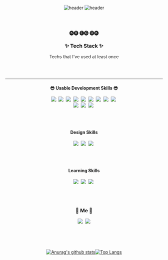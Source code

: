 <div align="center">
  
![header](https://capsule-render.vercel.app/api?type=soft&color=fdfbfb&height=30&section=header&text=FrontendDeveloper&fontSize=25&animation=fadeIn&fontAlignY=58)
![header](https://capsule-render.vercel.app/api?type=Waving&&color=0:fad0c4,100:ffd1ff&height=200&section=header&text=Newl&fontSize=50&animation=fadeIn&fontAlignY=58)
  
  
<br>
<br>
<p align="center">🅚🅡 🅔🅖 🅞🅚 </p>

<h3 align="center">✨ Tech Stack ✨</h3>

<p align="center"> Techs that I've used at least once </p>

<br>
<br>
<hr>
<h4 align="center">😎 Usable Development Skills 😎</h4>
<p align="center">
  <img src="https://img.shields.io/badge/Html5-E34F26?style=flat-square&logo=html5&logoColor=white"/></a>&nbsp 
  <img src="https://img.shields.io/badge/css-1572B6?style=flat-square&logo=css3&logoColor=white"/></a>&nbsp 
    <img src="https://img.shields.io/badge/Sass-CC6699?style=flat-square&logo=Sass&logoColor=white"/></a>&nbsp 
  <img src="https://img.shields.io/badge/Bootstrap-7952B3?style=flat-square&logo=Bootstrap&logoColor=white"/></a>&nbsp 
   <img src="https://img.shields.io/badge/Javascript-ffb13b?style=flat-square&logo=javascript&logoColor=white"/></a>&nbsp 
  <img src="https://img.shields.io/badge/jquery-0769AD?style=flat-square&logo=jquery&logoColor=white"/></a>&nbsp 
  <img src="https://img.shields.io/badge/C Sharp-239120?style=flat-square&logo=C Sharp&logoColor=white"/></a>&nbsp 
   <img src="https://img.shields.io/badge/.NET-512BD4?style=flat-square&logo=.NET&logoColor=white"/></a>&nbsp 
  <img src="https://img.shields.io/badge/react-61DAFB?style=flat-square&logo=react&logoColor=white"/></a>&nbsp 
  <br>
  <img src="https://img.shields.io/badge/Node.js-339933?style=flat-square&logo=node.js&logoColor=white"/></a>&nbsp 
  <img src="https://img.shields.io/badge/MicrosoftSQLServer-CC2927?style=flat-square&logo=microsoft&logoColor=white"/></a>&nbsp
  <img src="https://img.shields.io/badge/Firebase-FFCA28?style=flat-square&logo=firebase&logoColor=white"/></a>&nbsp 
</p>

<br>
<br>


<h4 align="center"> Design Skills </h4>
<p align="center">
  <img src="https://img.shields.io/badge/Photoshop-31A8FF?style=flat-square&logo=adobe&logoColor=white"/></a>&nbsp 
  <img src="https://img.shields.io/badge/Illustrator-FF9A00?style=flat-square&logo=adobe&logoColor=white"/></a>&nbsp 
  <img src="https://img.shields.io/badge/InDesign-FF3366?style=flat-square&logo=adobe&logoColor=white"/></a>&nbsp
</p>

<br>
<br>


<h4 align="center"> Learning Skills </h4>
<p align="center">
  <img src="https://img.shields.io/badge/TypeScript-3178C6?style=flat&logo=TypeScript&logoColor=white"/>&nbsp 
  <img src="https://img.shields.io/badge/Next.js-000000?style=flat-square&logo=Next.js&logoColor=white"/></a>&nbsp 
  <img src="https://img.shields.io/badge/Java-007396?style=flat-square&logo=Java&logoColor=white"/></a>&nbsp
</p>

<br>
<br>
<h3 align="center"> 🍒 Me 🍒 </h3>
<p align="center">
  <a href="https://www.instagram.com/_nm.87/"><img src="https://img.shields.io/badge/Instagram-E4405F?style=flat-square&logo=Instagram&logoColor=white&link=https://www.instagram.com/_nm.87/"/></a>&nbsp
  <a href="mailto:newri0807@naver.com"><img src="https://img.shields.io/badge/Gmail-d14836?style=flat-square&logo=Gmail&logoColor=white&link=newri0807@naver.com"/></a>
</p>


<br>
<br>
<br>

[![Anurag's github stats](https://github-readme-stats.vercel.app/api?username=newri0807&show_icons=true&theme=buefy)![Top Langs](https://github-readme-stats.vercel.app/api/top-langs/?username=newri0807&hide=css,html&layout=compact)](https://github.com/newri0807/github-readme-stats)


</div>





